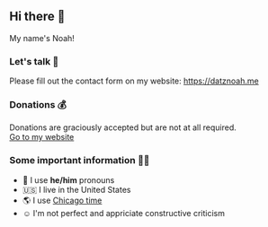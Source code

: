 ## Hi there 👋
My name's Noah!

### Let's talk 💬
Please fill out the contact form on my website: https://datznoah.me<br>

### Donations 💰
Donations are graciously accepted but are not at all required.</br>
[Go to my website](https://datznoah.me/#donate)

### Some important information 👨‍💻
* 👨 I use **he/him** pronouns
* 🇺🇸 I live in the United States
* 🌎 I use [Chicago time](https://time.is/Chicago)
* ☺️ I'm not perfect and appriciate constructive criticism
